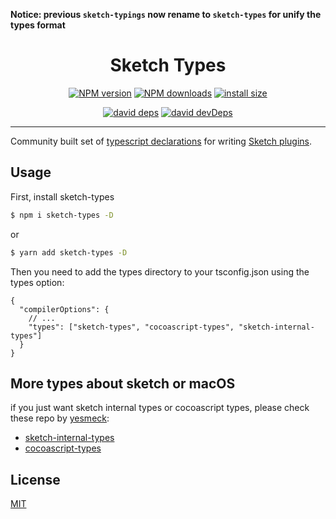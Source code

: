 **Notice: previous `sketch-typings` now rename to `sketch-types` for unify the types format**

<h1 align="center">Sketch Types</h1>

<div align="center">

[![NPM version][npm-image]][npm-url] [![NPM downloads][download-image]][download-url] [![install size][npm-size]][npm-size-url]

[![david deps][david-image]][david-url] [![david devDeps][david-dev-image]][david-dev-url]

<!-- npm url -->

[npm-image]: http://img.shields.io/npm/v/sketch-types.svg?style=flat-square&color=deepgreen&label=latest
[npm-url]: http://npmjs.org/package/sketch-types
[npm-size]: https://packagephobia.com/badge?p=sketch-types
[npm-size-url]: https://packagephobia.com/result?p=sketch-types

<!-- coverage -->

[coverage]: https://codecov.io/gh/arvinxx/sketch-types/branch/master/graph/badge.svg
[codecov-url]: https://codecov.io/gh/arvinxx/sketch-types/branch/master

<!-- Github CI -->

[test-ci]: https://github.com/arvinxx/sketch-types/workflows/Test%20CI/badge.svg
[deploy-ci]: https://github.com/arvinxx/sketch-types/workflows/Deploy%20CI/badge.svg
[test-ci-url]: https://github.com/arvinxx/sketch-types/actions?query=workflow%3ATest%20CI
[deploy-ci-ci]: https://github.com/arvinxx/sketch-types/actions?query=workflow%3ADeploy%20CI
[david-image]: https://img.shields.io/david/arvinxx/sketch-types?style=flat-square
[david-dev-url]: https://david-dm.org/arvinxx/sketch-types?type=dev
[david-dev-image]: https://img.shields.io/david/dev/arvinxx/sketch-types?style=flat-square
[david-url]: https://david-dm.org/arvinxx/sketch-types
[download-image]: https://img.shields.io/npm/dm/sketch-types.svg?style=flat-square
[download-url]: https://npmjs.org/package/sketch-types

</div>

------

Community built set of [typescript declarations][dec] for writing [Sketch plugins][sketch-api].

[dec]: https://www.typescriptlang.org/docs/handbook/declaration-files/introduction.html
[sketch-api]: https://developer.sketch.com/reference/api/

## Usage

First, install sketch-types

```sh
$ npm i sketch-types -D
```

or 

```sh
$ yarn add sketch-types -D
```


Then you need to add the types directory to your tsconfig.json using the types option:
```json5
{
  "compilerOptions": {
    // ...
    "types": ["sketch-types", "cocoascript-types", "sketch-internal-types"]
  }
}
```
## More types about sketch or macOS

if you just want sketch internal types or cocoascript types, please check these repo by [yesmeck](https://github.com/yesmeck):
- [sketch-internal-types](https://github.com/sketch-community/sketch-internal-types)
- [cocoascript-types](https://github.com/sketch-community/cocoascript-types)

## License

[MIT](./LICENSE)
